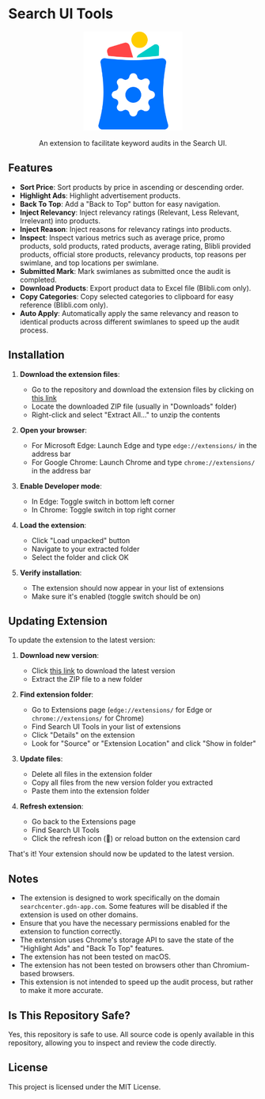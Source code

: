 # Search UI Tools

<p align="center">
    <img src="images/icon350.png" width="200" alt="Search UI Tools"/>
<p>
<p align="center">
    An extension to facilitate keyword audits in the Search UI.
<p>

## Features

- **Sort Price**: Sort products by price in ascending or descending order.
- **Highlight Ads**: Highlight advertisement products.
- **Back To Top**: Add a "Back to Top" button for easy navigation.
- **Inject Relevancy**: Inject relevancy ratings (Relevant, Less Relevant, Irrelevant) into products.
- **Inject Reason**: Inject reasons for relevancy ratings into products.
- **Inspect**: Inspect various metrics such as average price, promo products, sold products, rated products, average rating, Blibli provided products, official store products, relevancy products, top reasons per swimlane, and top locations per swimlane.
- **Submitted Mark**: Mark swimlanes as submitted once the audit is completed.
- **Download Products**: Export product data to Excel file (Blibli.com only).
- **Copy Categories**: Copy selected categories to clipboard for easy reference (Blibli.com only).
- **Auto Apply**: Automatically apply the same relevancy and reason to identical products across different swimlanes to speed up the audit process.

## Installation

1. **Download the extension files**: 
   - Go to the repository and download the extension files by clicking on [this link](https://github.com/faarismuda/Search-UI-Tools/archive/refs/heads/main.zip)
   - Locate the downloaded ZIP file (usually in "Downloads" folder)
   - Right-click and select "Extract All..." to unzip the contents

2. **Open your browser**: 
   - For Microsoft Edge: Launch Edge and type `edge://extensions/` in the address bar
   - For Google Chrome: Launch Chrome and type `chrome://extensions/` in the address bar

3. **Enable Developer mode**:
   - In Edge: Toggle switch in bottom left corner
   - In Chrome: Toggle switch in top right corner

4. **Load the extension**:
   - Click "Load unpacked" button
   - Navigate to your extracted folder
   - Select the folder and click OK

5. **Verify installation**:
   - The extension should now appear in your list of extensions
   - Make sure it's enabled (toggle switch should be on)

## Updating Extension

To update the extension to the latest version:

1. **Download new version**: 
   - Click [this link](https://github.com/faarismuda/Search-UI-Tools/archive/refs/heads/main.zip) to download the latest version
   - Extract the ZIP file to a new folder

2. **Find extension folder**: 
   - Go to Extensions page (`edge://extensions/` for Edge or `chrome://extensions/` for Chrome)
   - Find Search UI Tools in your list of extensions
   - Click "Details" on the extension
   - Look for "Source" or "Extension Location" and click "Show in folder"

3. **Update files**: 
   - Delete all files in the extension folder
   - Copy all files from the new version folder you extracted
   - Paste them into the extension folder

4. **Refresh extension**: 
   - Go back to the Extensions page
   - Find Search UI Tools
   - Click the refresh icon (🔄) or reload button on the extension card

That's it! Your extension should now be updated to the latest version.

## Notes

- The extension is designed to work specifically on the domain `searchcenter.gdn-app.com`. Some features will be disabled if the extension is used on other domains.
- Ensure that you have the necessary permissions enabled for the extension to function correctly.
- The extension uses Chrome's storage API to save the state of the "Highlight Ads" and "Back To Top" features.
- The extension has not been tested on macOS.
- The extension has not been tested on browsers other than Chromium-based browsers.
- This extension is not intended to speed up the audit process, but rather to make it more accurate.

## Is This Repository Safe?

Yes, this repository is safe to use. All source code is openly available in this repository, allowing you to inspect and review the code directly.

## License

This project is licensed under the MIT License.
